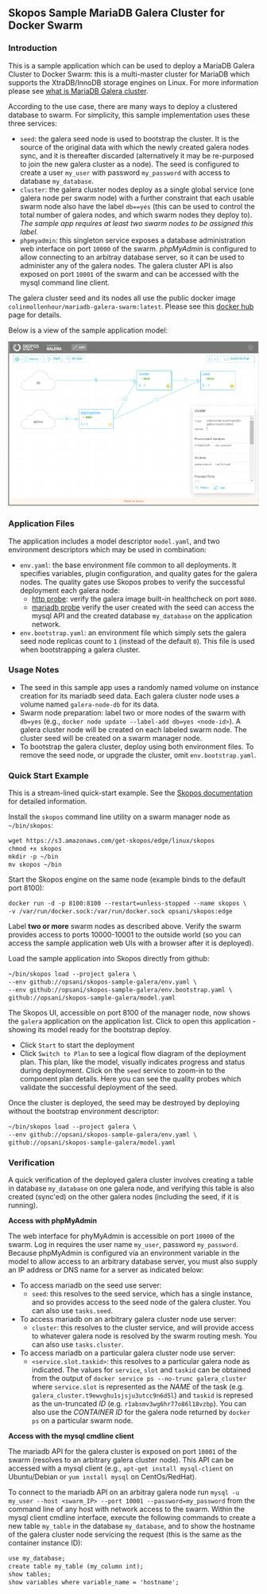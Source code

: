 <!-- vim: set filetype=markdown: -->

## Skopos Sample MariaDB Galera Cluster for Docker Swarm

### Introduction

This is a sample application which can be used to deploy a MariaDB Galera Cluster to Docker Swarm:  this is a multi-master cluster for MariaDB which supports the XtraDB/InnoDB storage engines on Linux.  For more information please see [what is MariaDB Galera cluster](https://mariadb.com/kb/en/mariadb/what-is-mariadb-galera-cluster/).

According to the use case, there are many ways to deploy a clustered database to swarm.  For simplicity, this sample implementation uses these three services:

* `seed`:  the galera seed node is used to bootstrap the cluster.  It is the source of the original data with which the newly created galera nodes sync, and it is thereafter discarded (alternatively it may be re-purposed to join the new galera cluster as a node).  The seed is configured to create a user `my_user` with password `my_password` with access to database `my_database`.
* `cluster`:  the galera cluster nodes deploy as a single global service (one galera node per swarm node) with a further constraint that each usable swarm node also have the label `db==yes` (this can be used to control the total number of galera nodes, and which swarm nodes they deploy to).  _The sample app requires at least two swarm nodes to be assigned this label._
* `phpmyadmin`:  this singleton service exposes a database administration web interface on port `10000` of the swarm.  _phpMyAdmin_ is configured to allow connecting to an arbitray database server, so it can be used to administer any of the galera nodes.  The galera cluster API is also exposed on port `10001` of the swarm and can be accessed with the mysql command line client.

The galera cluster seed and its nodes all use the public docker image `colinmollenhour/mariadb-galera-swarm:latest`.  Please see this [docker hub](https://hub.docker.com/r/colinmollenhour/mariadb-galera-swarm/) page for details.

Below is a view of the sample application model:

![model-bootstrap](img/model-bootstrap.png)

### Application Files

The application includes a model descriptor `model.yaml`, and two environment descriptors which may be used in combination:

* `env.yaml`:  the base environment file common to all deployments.  It specifies variables, plugin configuration, and quality gates for the galera nodes.  The quality gates use Skopos probes to verify the successful deployment each galera node:
    * [http probe](https://github.com/opsani/probe-http):  verify the galera image built-in healthcheck on port `8080`.
    * [mariadb probe](https://github.com/opsani/probe-mariadb) verify the user created with the seed can access the mysql API and the created database `my_database` on the application network.
* `env.bootstrap.yaml`:  an environment file which simply sets the galera seed node replicas count to `1` (instead of the default `0`).  This file is used when bootstrapping a galera cluster.

### Usage Notes

* The seed in this sample app uses a randomly named volume on instance creation for its mariadb seed data. Each galera cluster node uses a volume named `galera-node-db` for its data.
* Swarm node preparation:  label two or more nodes of the swarm with `db=yes` (e.g., `docker node update --label-add db=yes <node-id>`).  A galera cluster node will be created on each labeled swarm node.  The cluster seed will be created on a swarm manager node.
* To bootstrap the galera cluster, deploy using both environment files.  To remove the seed node, or upgrade the cluster, omit `env.bootstrap.yaml`.

### Quick Start Example

This is a stream-lined quick-start example.  See the [Skopos documentation](http://doc.opsani.com/skopos/edge/) for detailed information.

Install the `skopos` command line utility on a swarm manager node as `~/bin/skopos`:
```
wget https://s3.amazonaws.com/get-skopos/edge/linux/skopos
chmod +x skopos
mkdir -p ~/bin
mv skopos ~/bin
```

Start the Skopos engine on the same node (example binds to the default port 8100):

```
docker run -d -p 8100:8100 --restart=unless-stopped --name skopos \
-v /var/run/docker.sock:/var/run/docker.sock opsani/skopos:edge
```

Label **two or more** swarm nodes as described above.  Verify the swarm provides access to ports 10000-10001 to the outside world (so you can access the sample application web UIs with a browser after it is deployed).

Load the sample application into Skopos directly from github:

```
~/bin/skopos load --project galera \
--env github://opsani/skopos-sample-galera/env.yaml \
--env github://opsani/skopos-sample-galera/env.bootstrap.yaml \
github://opsani/skopos-sample-galera/model.yaml
```

The Skopos UI, accessible on port 8100 of the manager node, now shows the `galera` application on the application list.  Click to open this application - showing its model ready for the bootstrap deploy.

* Click `Start` to start the deployment
* Click `Switch to Plan` to see a logical flow diagram of the deployment plan.  This plan, like the model, visually indicates progress and status during deployment.  Click on the `seed` service to zoom-in to the component plan details.  Here you can see the quality probes which validate the successful deployment of the seed.

Once the cluster is deployed, the seed may be destroyed by deploying without the bootstrap environment descriptor:

```
~/bin/skopos load --project galera \
--env github://opsani/skopos-sample-galera/env.yaml \
github://opsani/skopos-sample-galera/model.yaml
```

### Verification

A quick verification of the deployed galera cluster involves creating a table in database `my_database` on one galera node, and verifying this table is also created (sync'ed) on the other galera nodes (including the seed, if it is running).

**Access with phpMyAdmin**

The web interface for phyMyAdmin is accessible on port `10000` of the swarm.  Log in requires the user name `my_user`, password `my_password`.  Because phpMyAdmin is configured via an environment variable in the model to allow access to an arbitrary database server, you must also supply an IP address or DNS name for a server as indicated below:

* To access mariadb on the seed use server:
    * `seed`:  this resolves to the seed service, which has a single instance, and so provides access to the seed node of the galera cluster.  You can also use `tasks.seed`.
* To access mariadb on an arbitrary galera cluster node use server:
    * `cluster`:  this resolves to the cluster service, and will provide access to whatever galera node is resolved by the swarm routing mesh.  You can also use `tasks.cluster`.
* To access mariadb on a particular galera cluster node use server:
    * `<service.slot.taskid>`:  this resolves to a particular galera node as indicated.  The values for `service`, `slot` and `taskid` can be obtained from the output of `docker service ps --no-trunc galera_cluster` where `service.slot` is represented as the _NAME_ of the task (e.g. `galera_cluster.t9ewvghu1sjsju3utcc9n6d5l`) and `taskid` is represed as the un-truncated _ID_ (e.g. `r1absmv3wg6hr77o86l18vzbp`).  You can also use the _CONTAINER ID_ for the galera node returned by `docker ps` on a particular swarm node.

**Access with the mysql cmdline client**

The mariadb API for the galera cluster is exposed on port `10001` of the swarm (resolves to an arbitrary galera cluster node).  This API can be accessed with a mysql client (e.g., `apt-get install mysql-client` on Ubuntu/Debian or `yum install mysql` on CentOs/RedHat).  

To connect to the mariadb API on an arbitray galera node run `mysql -u my_user --host <swarm_IP> --port 10001 --password=my_password` from the command line of any host with network access to the swarm.  Within the mysql client cmdline interface, execute the following commands to create a new table `my_table` in the database `my_database`, and to show the hostname of the galera cluster node servicing the request (this is the same as the container instance ID):

```
use my_database;
create table my_table (my_column int);
show tables;
show variables where variable_name = 'hostname';
```
